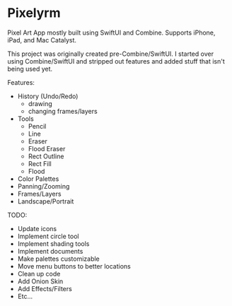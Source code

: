 # Pixelyrm

Pixel Art App mostly built using SwiftUI and Combine. Supports iPhone, iPad, and Mac Catalyst.

This project was originally created pre-Combine/SwiftUI. I started over using Combine/SwiftUI and stripped out features and added stuff that isn't being used yet.

Features:
* History (Undo/Redo)
  - drawing
  - changing frames/layers
* Tools
  - Pencil
  - Line
  - Eraser
  - Flood Eraser
  - Rect Outline
  - Rect Fill
  - Flood
* Color Palettes
* Panning/Zooming
* Frames/Layers
* Landscape/Portrait

TODO:
* Update icons
* Implement circle tool
* Implement shading tools
* Implement documents
* Make palettes customizable
* Move menu buttons to better locations
* Clean up code
* Add Onion Skin
* Add Effects/Filters
* Etc...
